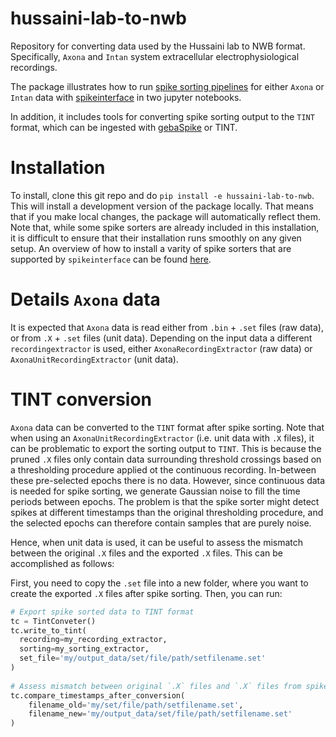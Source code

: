 # hussaini-lab-to-nwb

Repository for converting data used by the Hussaini lab to NWB format. 
Specifically, `Axona` and `Intan` system extracellular electrophysiological recordings.

The package illustrates how to run [spike sorting pipelines](https://github.com/catalystneuro/hussaini-lab-to-nwb/tree/tintconverter/hussaini_lab_to_nwb/tutorials) for either `Axona` or `Intan` data with [spikeinterface](https://github.com/SpikeInterface) in two jupyter notebooks.

In addition, it includes tools for converting spike sorting output to the `TINT` format, which can be ingested with [gebaSpike](https://pypi.org/project/gebaSpike) or TINT. 


# Installation

To install, clone this git repo and do `pip install -e hussaini-lab-to-nwb`. This will install a development version of the package locally. That means that if you make local changes, the package will automatically reflect them. Note that, while some spike sorters are already included in this installation, it is difficult to ensure that their installation runs smoothly on any given setup. An overview of how to install a varity of spike sorters that are supported by `spikeinterface` can be found [here](https://spikeinterface.readthedocs.io/en/latest/sortersinfo.html). 


# Details `Axona` data

It is expected that `Axona` data is read either from `.bin` + `.set` files (raw data), or from `.X` + `.set` files (unit data). Depending on the input data a different `recordingextractor` is used, either `AxonaRecordingExtractor` (raw data) or `AxonaUnitRecordingExtractor` (unit data). 

# TINT conversion

`Axona` data can be converted to the `TINT` format after spike sorting. Note that when using an `AxonaUnitRecordingExtractor` (i.e. unit data with `.X` files), it can be problematic to export the sorting output to `TINT`. This is because the pruned `.X` files only contain data surrounding threshold crossings based on a thresholding procedure applied ot the continuous recording. In-between these pre-selected epochs there is no data. However, since continuous data is needed for spike sorting, we generate Gaussian noise to fill the time periods between epochs. The problem is that the spike sorter might detect spikes at different timestamps than the original thresholding procedure, and the selected epochs can therefore contain samples that are purely noise.

Hence, when unit data is used, it can be useful to assess the mismatch between the original `.X` files and the exported `.X` files. This can be accomplished as follows:

First, you need to copy the `.set` file into a new folder, where you want to create the exported `.X` files after spike sorting. Then, you can run:

```python
# Export spike sorted data to TINT format
tc = TintConveter()
tc.write_to_tint(
  recording=my_recording_extractor,
  sorting=my_sorting_extractor,
  set_file='my/output_data/set/file/path/setfilename.set'
)
                 
# Assess mismatch between original `.X` files and `.X` files from spike sorting output
tc.compare_timestamps_after_conversion(
    filename_old='my/set/file/path/setfilename.set',
    filename_new='my/output_data/set/file/path/setfilename.set'
)
```
